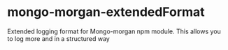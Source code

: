 # mongo-morgan-extendedFormat
Extended logging format for Mongo-morgan npm module. This allows you to log more and in a structured way
